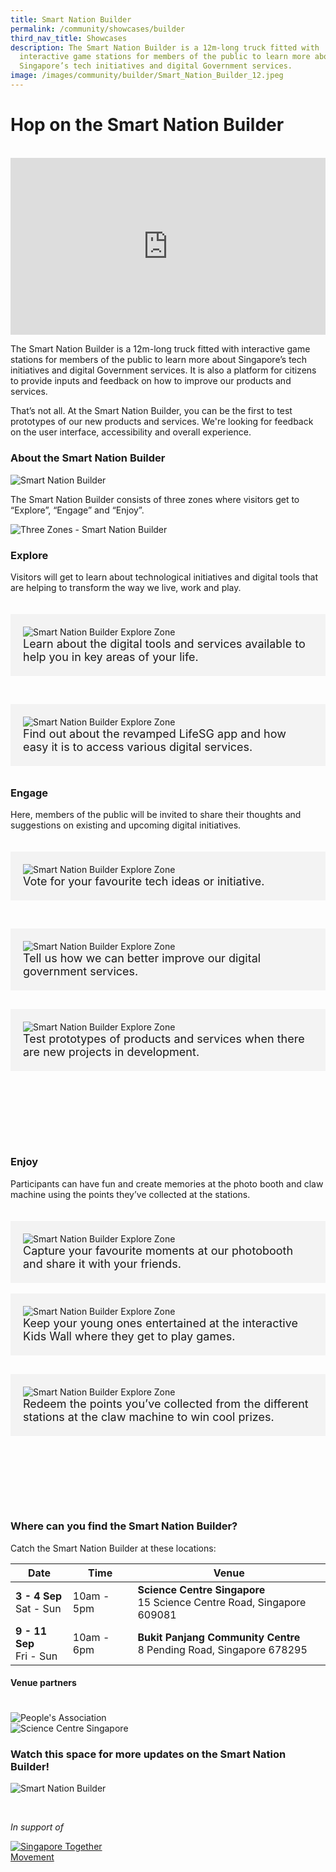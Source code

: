 ```yaml
---
title: Smart Nation Builder
permalink: /community/showcases/builder
third_nav_title: Showcases
description: The Smart Nation Builder is a 12m-long truck fitted with
  interactive game stations for members of the public to learn more about
  Singapore’s tech initiatives and digital Government services.
image: /images/community/builder/Smart_Nation_Builder_12.jpeg
---
```

# Hop on the Smart Nation Builder 

<br>

<div style="max-width: 1280px">
    <div
        style="
            height: 0;
            overflow: hidden;
            position: relative;
            padding-bottom: 56.25%;
        "
    >
        <iframe
            src="https://www.youtube.com/embed/1IPIU5OH-fA"
            height="720"
            width="1280"
            frameborder="0"
            title="YouTube video player"
            allow="accelerometer; autoplay; clipboard-write; encrypted-media; gyroscope; picture-in-picture"
            style="
                top: 0;
                left: 0;
                right: 0;
                bottom: 0;
                height: 100%;
                border: none;
                max-width: 100%;
                position: absolute;
            "
        ></iframe>
    </div>
</div>

The Smart Nation Builder is a 12m-long truck fitted with interactive game stations for members of the public to learn more about Singapore’s tech initiatives and digital Government services. It is also a platform for citizens to provide inputs and feedback on how to improve our products and services. 

That’s not all. At the Smart Nation Builder, you can be the first to test prototypes of our new products and services. We're looking for feedback on the user interface, accessibility and overall experience. 

### About the Smart Nation Builder 

![Smart Nation Builder](/images/community/builder/Smart_Nation_Builder_16.jpeg)

The Smart Nation Builder consists of three zones where visitors get to “Explore”, “Engage” and “Enjoy”.

![Three Zones - Smart Nation Builder](/images/community/builder/Smart_Nation_Builder_02.jpeg)


### Explore

Visitors will get to learn about technological initiatives and digital tools that are helping to transform the way we live, work and play.

 <div class="row" style="padding: 20px 0px 10px 0px;">
	<div class="col" style="background-color: #f3f3f3; padding: 20px 20px 20px 20px">
		<img src="/images/community/builder/Smart_Nation_Builder_03.jpeg" alt="Smart Nation Builder Explore Zone"><br>
		<div style="font-size:18px">Learn about the digital tools and services available to help you in key areas of your life.
		</div>
	</div>

&nbsp; &nbsp; &nbsp; 

<div class="col" style="background-color: #f3f3f3; padding: 20px 20px 20px 20px;">
<img src="images/community/builder/Smart_Nation_Builder_04.jpeg" alt="Smart Nation Builder Explore Zone"><br>
	<div style="font-size:18px">Find out about the revamped LifeSG app and how easy it is to access various digital services.
	</div>
 </div></div>

### Engage

Here, members of the public will be invited to share their thoughts and suggestions on existing and upcoming digital initiatives.

 <div class="row" style="padding: 20px 0px 10px 0px;">
<div class="col" style="background-color: #f3f3f3; padding: 20px 20px 20px 20px;">
<img src="images/community/builder/Smart_Nation_Builder_20.jpeg" alt="Smart Nation Builder Explore Zone"><br>
<div style="font-size:18px">Vote for your favourite tech ideas or initiative.
</div>
</div>
	
&nbsp; &nbsp; &nbsp; 

<div class="col" style="background-color: #f3f3f3; padding: 20px 20px 20px 20px;"> 
<img src="images/community/builder/Smart_Nation_Builder_21.jpeg" alt="Smart Nation Builder Explore Zone"><br>
	<div style="font-size:18px">Tell us how we can better improve our digital government services.
</div>

</div></div>

 <div class="row" style="padding: 20px 0px 10px 0px;">
<div class="col" style="background-color: #f3f3f3; padding: 20px 20px 20px 20px;">
<img src="images/community/builder/Smart_Nation_Builder_11.jpeg" alt="Smart Nation Builder Explore Zone"><br>
<div style="font-size:18px">Test prototypes of products and services when there are new projects in development.
</div>
</div>
	
&nbsp; &nbsp; &nbsp; 

<div class="col" style="padding: 20px 20px 20px 20px;"><br>
</div>

</div>

### Enjoy

Participants can have fun and create memories at the photo booth and claw machine using the points they’ve collected at the stations.

<div class="row" style="padding: 20px 0px 10px 0px;">
<div class="col" style="background-color: #f3f3f3; padding: 20px 20px 20px 20px;"> 
<img src="images/community/builder/Smart_Nation_Builder_08.jpeg" alt="Smart Nation Builder Explore Zone"><br>
<div style="font-size:18px">Capture your favourite moments at our photobooth and share it with your friends. 
</div>

</div>&nbsp; &nbsp; &nbsp; 
	
<div class="col" style="background-color: #f3f3f3; padding: 20px 20px 20px 20px;">  
<img src="images/community/builder/Smart_Nation_Builder_18.jpeg" alt="Smart Nation Builder Explore Zone"><br>
	<div style="font-size:18px">Keep your young ones entertained at the interactive Kids Wall where they get to play games.
</div>

</div></div>

<div class="row" style="padding: 20px 0px 10px 0px;">
<div class="col" style="background-color: #f3f3f3; padding: 20px 20px 20px 20px;">
<img src="images/community/builder/Smart_Nation_Builder_19.jpeg" alt="Smart Nation Builder Explore Zone"><br>
<div style="font-size:18px">Redeem the points you’ve collected from the different stations at the claw machine to win cool prizes.
</div>
</div>
	
&nbsp; &nbsp; &nbsp; 

<div class="col" style="padding: 20px 20px 20px 20px;"><br>
</div>

</div>

### Where can you find the Smart Nation Builder? 

Catch the Smart Nation Builder at these locations: 

| Date | Time| Venue 
| -------- | -------- | -------- |  
|**3 - 4 Sep** <br> Sat - Sun | 10am - 5pm| **Science Centre Singapore** <br> 15 Science Centre Road, Singapore 609081
| **9 - 11 Sep** <br> Fri - Sun | 10am - 6pm| **Bukit Panjang Community Centre** <br> 8 Pending Road, Singapore 678295

#### Venue partners

<div class="row" style="padding: 20px 0px 0px 0px;">
	
<div class="col"> 
<img src="/images/community/Builder%20Partners/Peoples_Association_Logo.jpeg" alt="People's Association">
</div>
	
<div class="col">
	<img
src="/images/community/Builder%20Partners/Science_Centre_Singapore_Logo.jpeg" alt="Science Centre Singapore"> 
	</div>
	
<div class="col">
	
</div>	
	
### Watch this space for more updates on the Smart Nation Builder! 



![Smart Nation Builder](/images/community/builder/Smart_Nation_Builder_15.jpeg)

<br>

<em>In support of</em> 
<div style="width:33%;height:33%;"><a href="https://www.sg"><img src="/images/Banners/sgt-logo.jpeg" alt="Singapore Together Movement"></a> </div>

<br>